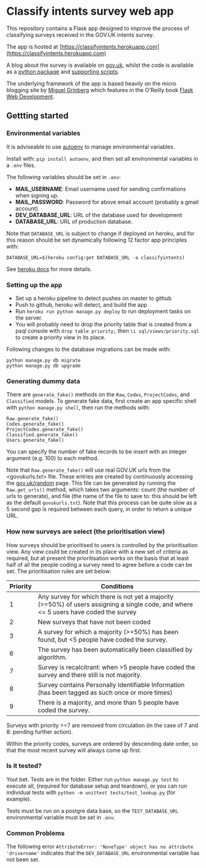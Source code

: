 # Classify intents survey web app

This repository contains a Flask app designed to improve the process of classifying surveys received in the GOV.UK intents survey.

The app is hosted at [https://classifyintents.herokuapp.com](https://classifyintents.herokuapp.com)


A blog about the survey is available on [gov.uk](https://gdsdata.blog.gov.uk/2016/12/20/using-machine-learning-to-classify-user-comments-on-gov-uk/), whilst the code is available as a [python package](https://github.com/ukgovdatascience/classifyintents) and [supporting scripts](https://github.com/ukgovdatascience/classifyintentspipe).

The underlying framework of the app is based heavily on the micro blogging site by [Miguel Grinberg](https://github.com/miguelgrinberg/flasky) which features in the O'Reilly book [Flask Web Development](http://www.flaskbook.com).

## Gettting started

### Environmental variables

It is adviseable to use [autoenv](https://github.com/kennethreitz/autoenv) to manage environmental variables. 

Install with: `pip install autoenv`, and then set all environmental variables in a `.env` files.

The following variables should be set in `.env`:

* __MAIL_USERNAME__: Email username used for sending confirmations when signing up.
* __MAIL_PASSWORD__: Password for above email account (probably a gmail account)
* __DEV_DATABASE_URL__: URL of the database used for development
* __DATABASE_URL__: URL of production database.

Note that `DATABASE_URL` is subject to change if deployed on heroku, and for this reason should be set dynamically following 12 factor app principles with:

```
DATABASE_URL=$(heroku config:get DATABASE_URL -a classifyintents)
```

See [heroku docs](https://devcenter.heroku.com/articles/connecting-to-heroku-postgres-databases-from-outside-of-heroku) for more details.

### Setting up the app

* Set up a heroku pipeline to detect pushes on master to github
* Push to github, heroku will detect, and build the app
* Run `heroku run python manage.py deploy` to run deployment tasks on the server.
* You will probably need to drop the priority table that is created from a psql console with `drop table priority;` then `\i sql/views/priority.sql` to create a priority view in its place.

Following changes to the database migrations can be made with:

```
python manage.py db migrate 
python manage.py db upgrade
```

### Generating dummy data

There are `generate_fake()` methods on the `Raw`, `Codes`, `ProjectCodes`, and `Classified` models.
To generate fake data, first create an app specific shell with `python manage.py shell`, then run the methods with:

```
Raw.generate_fake()
Codes.generate_fake()
ProjectCodes.generate_fake()
Classified.generate_fake()
Users.generate_fake()
```

You can specify the number of fake records to be insert with an integer argument (e.g. 100) to each method.

Note that `Raw.generate_fake()` will use real GOV.UK urls from the <govukurls.txt> file.
These entries are created by continuously accessing the [gov.uk/random](https://gov.uk/random) page. This file can be generated by running the `Raw.get_urls()` method, which takes two arguments: count (the number of urls to generate), and file (the name of the file to save to: this should be left as the default `govukurls.txt`). Note that this process can be quite slow as a 5 second gap is required between each query, in order to return a unique URL.

### How new surveys are select (the prioritisation view)

How surveys should be prioritised to users is controlled by the prioritisation view.
Any view could be created in its place with a new set of criteria as required, but at present the prioritisation works on the basis that at least half of all the people coding a survey need to agree before a code can be set. The prioritisation rules are set below:

|Priority|Conditions|
|---|---|
|1|Any survey for which there is not yet a majority (>=50%) of users assigning a single code, and where <= 5 users have coded the survey|
|2|New surveys that have not been coded|
|3|A survey for which a majority (>=50%) has been found, but <5 people have coded the survey.|
|6|The survey has been automatically been classified by algorithm.|
|7|Survey is recalcitrant: when >5 people have coded the survey and there still is not majority.
|8|Survey contains Personally Identifiable Information (has been tagged as such once or more times)|
|9|There is a majority, and more than 5 people have coded the survey.|

Surveys with priority >=7 are removed from circulation (in the case of 7 and 8: pending further action).

Within the priority codes, surveys are ordered by descending date order, so that the most recent survey will always come up first.

### Is it tested?

Yout bet. Tests are in the <tests/> folder. Either run `python manage.py test` to execute all, (required for database setup and teardown), or you can run individual tests with `python -m unittest tests/test_lookup.py` (for example).

Tests must be run on a postgre data base, so the `TEST_DATABASE_URL` environmental variable must be set in `.env`.

### Common Problems

The following error `AttributeError: 'NoneType' object has no attribute 'drivername'` indicates that the `DEV_DATABASE_URL` environmental variable has not been set.
